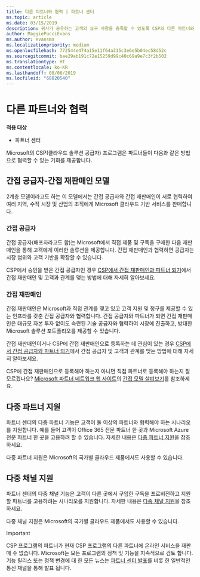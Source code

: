 ```yaml
---
title: 다른 파트너와 협력 | 파트너 센터
ms.topic: article
ms.date: 03/15/2019
description: 귀사가 공유하는 고객의 요구 사항을 충족할 수 있도록 CSP의 다른 파트너와 협력하세요.
author: MaggiePucciEvans
ms.author: evansma
ms.localizationpriority: medium
ms.openlocfilehash: 772544e474a15e11f64a315c3e6e5b04ec58d52c
ms.sourcegitcommit: bae29ab191c72e15259d99c40c69a9e7c3f2b502
ms.translationtype: HT
ms.contentlocale: ko-KR
ms.lasthandoff: 08/06/2019
ms.locfileid: "68820540"
---
```

# <a name="work-with-other-partners"></a>다른 파트너와 협력

**적용 대상**

-  파트너 센터

Microsoft의 CSP(클라우드 솔루션 공급자) 프로그램은 파트너들이 다음과 같은 방법으로 협력할 수 있는 기회를 제공합니다.

## <a name="indirect-provider-indirect-reseller-model"></a>간접 공급자-간접 재판매인 모델

2계층 모델이라고도 하는 이 모델에서는 간접 공급자와 간접 재판매인이 서로 협력하여 여러 지역, 수직 시장 및 산업의 조직에게 Microsoft 클라우드 기반 서비스를 판매합니다. 

### <a name="indirect-providers"></a>간접 공급자

간접 공급자(배포자라고도 함)는 Microsoft에서 직접 제품 및 구독을 구매한 다음 재판매인을 통해 고객에게 이러한 솔루션을 제공합니다. 간접 재판매인과 협력하면 공급자는 시장 범위와 고객 기반을 확장할 수 있습니다. 

CSP에서 승인을 받은 간접 공급자인 경우 [CSP에서 간접 재판매인과 파트너 되기](indirect-provider-tasks-in-partner-center.md)에서 간접 재판매인 및 고객과 관계를 맺는 방법에 대해 자세히 알아보세요. 

### <a name="indirect-resellers"></a>간접 재판매인 

간접 재판매인은 Microsoft과 직접 관계를 맺고 있고 고객 지원 및 청구를 제공할 수 있는 인프라를 갖춘 간접 공급자와 협력합니다. 간접 공급자와 파트너가 되면 간접 재판매인은 대규모 자본 투자 없이도 숙련된 기술 공급자와 협력하여 시장에 진출하고, 방대한 Microsoft 솔루션 포트폴리오를 제공할 수 있습니다. 

간접 재판매인이거나 CSP에 간접 재판매인으로 등록하는 데 관심이 있는 경우 [CSP에서 간접 공급자와 파트너 되기](indirect-reseller-tasks-in-partner-center.md)에서 간접 공급자 및 고객과 관계를 맺는 방법에 대해 자세히 알아보세요.

CSP에 간접 재판매인으로 등록해야 하는지 아니면 직접 파트너로 등록해야 하는지 잘 모르겠나요? [Microsoft 파트너 네트워크 웹 사이트](https://partner.microsoft.com)의 [간접 모델 살펴보기](https://partner.microsoft.com/cloud-solution-provider/indirect)를 참조하세요.   

## <a name="multi-partner-support"></a>다중 파트너 지원

파트너 센터의 다중 파트너 기능은 고객이 둘 이상의 파트너와 협력해야 하는 시나리오를 지원합니다. 예를 들어 고객이 Office 365 전문 파트너 한 곳과 Microsoft Azure 전문 파트너 한 곳을 고용하려 할 수 있습니다. 자세한 내용은 [다중 파트너 지원](multipartner.md)을 참조하세요.

다중 파트너 지원은 Microsoft의 국가별 클라우드 제품에서도 사용할 수 있습니다. 

## <a name="multi-channel-support"></a>다중 채널 지원

파트너 센터의 다중 채널 기능은 고객이 다른 곳에서 구입한 구독을 프로비전하고 지원할 파트너를 고용하려는 시나리오를 지원합니다. 자세한 내용은 [다중 채널 지원](multichannel.md)을 참조하세요.

다중 채널 지원은 Microsoft의 국가별 클라우드 제품에서도 사용할 수 있습니다.

> [!IMPORTANT]  
> CSP 프로그램의 파트너가 현재 CSP 프로그램의 다른 파트너에 온라인 서비스을 재판매 수 없습니다. Microsoft는 모든 프로그램의 정책 및 기능을 지속적으로 검토 합니다. 기능 릴리스 또는 정책 변경에 대 한 모든 뉴스는 [파트너 센터 발표](https://partner.microsoft.com/pcv/announcements)를 비롯 한 일반적인 통신 채널을 통해 발표 됩니다.